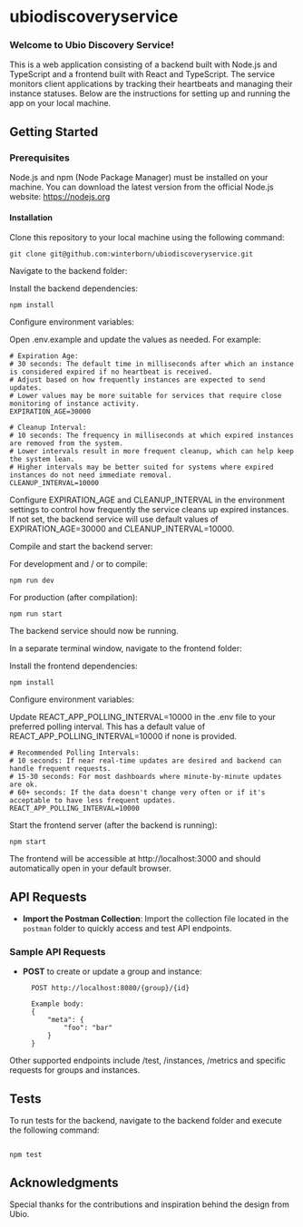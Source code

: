 # ubiodiscoveryservice

### Welcome to Ubio Discovery Service!

This is a web application consisting of a backend built with Node.js and TypeScript and a frontend built with React and TypeScript. The service monitors client applications by tracking their heartbeats and managing their instance statuses. Below are the instructions for setting up and running the app on your local machine.

## Getting Started

### Prerequisites

Node.js and npm (Node Package Manager) must be installed on your machine. You can download the latest version from the official Node.js website: https://nodejs.org

#### Installation

Clone this repository to your local machine using the following command:

```
git clone git@github.com:winterborn/ubiodiscoveryservice.git
```

Navigate to the backend folder:

Install the backend dependencies:

```
npm install
```

Configure environment variables:

Open .env.example and update the values as needed. For example:

```
# Expiration Age:
# 30 seconds: The default time in milliseconds after which an instance is considered expired if no heartbeat is received.
# Adjust based on how frequently instances are expected to send updates.
# Lower values may be more suitable for services that require close monitoring of instance activity.
EXPIRATION_AGE=30000

# Cleanup Interval:
# 10 seconds: The frequency in milliseconds at which expired instances are removed from the system.
# Lower intervals result in more frequent cleanup, which can help keep the system lean.
# Higher intervals may be better suited for systems where expired instances do not need immediate removal.
CLEANUP_INTERVAL=10000
```

Configure EXPIRATION_AGE and CLEANUP_INTERVAL in the environment settings to control how frequently the service cleans up expired instances.
If not set, the backend service will use default values of EXPIRATION_AGE=30000 and CLEANUP_INTERVAL=10000.

Compile and start the backend server:

For development and / or to compile:

```
npm run dev
```

For production (after compilation):

```
npm run start
```

The backend service should now be running.

In a separate terminal window, navigate to the frontend folder:

Install the frontend dependencies:

```
npm install
```

Configure environment variables:

Update REACT_APP_POLLING_INTERVAL=10000 in the .env file to your preferred polling interval. This has a default value of REACT_APP_POLLING_INTERVAL=10000 if none is provided.

```
# Recommended Polling Intervals:
# 10 seconds: If near real-time updates are desired and backend can handle frequent requests.
# 15-30 seconds: For most dashboards where minute-by-minute updates are ok.
# 60+ seconds: If the data doesn't change very often or if it's acceptable to have less frequent updates.
REACT_APP_POLLING_INTERVAL=10000
```

Start the frontend server (after the backend is running):

```
npm start
```

The frontend will be accessible at http://localhost:3000 and should automatically open in your default browser.

## API Requests

- **Import the Postman Collection**: Import the collection file located in the `postman` folder to quickly access and test API endpoints.

### Sample API Requests

- **POST** to create or update a group and instance:

  ```
    POST http://localhost:8080/{group}/{id}

    Example body:
    {
        "meta": {
            "foo": "bar"
        }
    }

  ```

Other supported endpoints include /test, /instances, /metrics and specific requests for groups and instances.

## Tests

To run tests for the backend, navigate to the backend folder and execute the following command:

```

npm test

```

## Acknowledgments

Special thanks for the contributions and inspiration behind the design from Ubio.
